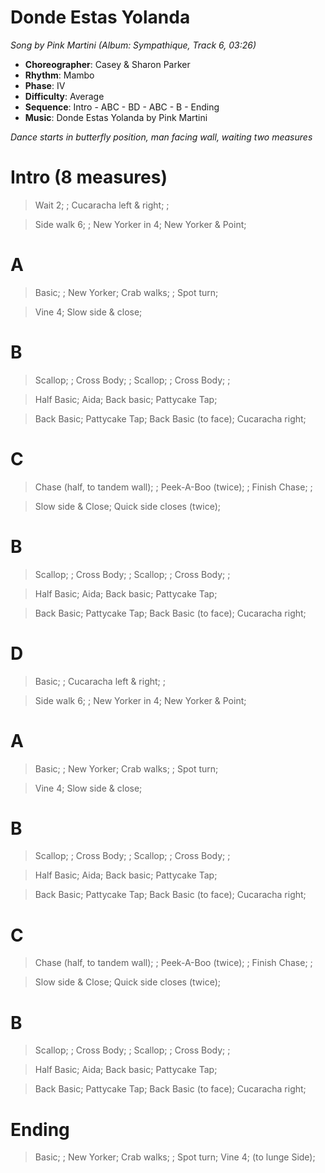 # Donde Estas Yolanda
*Song by Pink Martini (Album: Sympathique, Track 6, 03:26)*

* **Choreographer**: Casey & Sharon Parker
* **Rhythm**: Mambo
* **Phase**: IV
* **Difficulty**: Average
* **Sequence**: Intro - ABC - BD - ABC - B - Ending
* **Music**: Donde Estas Yolanda by Pink Martini

*Dance starts in butterfly position, man facing wall, waiting two measures*

# Intro (8 measures)

> Wait 2; ; Cucaracha left & right; ;

> Side walk 6; ; New Yorker in 4; New Yorker & Point;

# A

> Basic; ; New Yorker; Crab walks; ; Spot turn;

> Vine 4; Slow side & close;

# B

> Scallop; ; Cross Body; ; Scallop; ; Cross Body; ;

> Half Basic; Aida; Back basic; Pattycake Tap;

> Back Basic; Pattycake Tap; Back Basic (to face); Cucaracha right;

# C

> Chase (half, to tandem wall); ; Peek-A-Boo (twice); ; Finish Chase; ;

> Slow side & Close; Quick side closes (twice);

# B

> Scallop; ; Cross Body; ; Scallop; ; Cross Body; ;

> Half Basic; Aida; Back basic; Pattycake Tap;

> Back Basic; Pattycake Tap; Back Basic (to face); Cucaracha right;

# D

> Basic; ; Cucaracha left & right; ;

> Side walk 6; ; New Yorker in 4; New Yorker & Point;

# A

> Basic; ; New Yorker; Crab walks; ; Spot turn;

> Vine 4; Slow side & close;

# B

> Scallop; ; Cross Body; ; Scallop; ; Cross Body; ;

> Half Basic; Aida; Back basic; Pattycake Tap;

> Back Basic; Pattycake Tap; Back Basic (to face); Cucaracha right;

# C

> Chase (half, to tandem wall); ; Peek-A-Boo (twice); ; Finish Chase; ;

> Slow side & Close; Quick side closes (twice);

# B

> Scallop; ; Cross Body; ; Scallop; ; Cross Body; ;

> Half Basic; Aida; Back basic; Pattycake Tap;

> Back Basic; Pattycake Tap; Back Basic (to face); Cucaracha right;

# Ending

> Basic; ; New Yorker; Crab walks; ; Spot turn; Vine 4; (to lunge Side);

<meta name="x:audio-file" content="p/Pink Martini/Sympathique/Pink Martini - Donde Estas Yolanda.mp3">